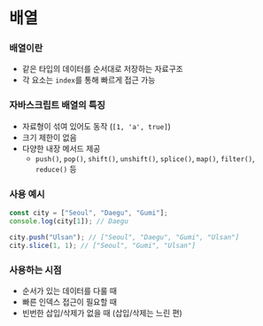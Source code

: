 # 배열

### 배열이란

- 같은 타입의 데이터를 순서대로 저장하는 자료구조
- 각 요소는 `index`를 통해 빠르게 접근 가능

### 자바스크립트 배열의 특징

- 자료형이 섞여 있어도 동작 (`[1, 'a', true]`)
- 크기 제한이 없음
- 다양한 내장 메서드 제공
  - `push()`, `pop()`, `shift()`, `unshift()`, `splice()`, `map()`, `filter()`, `reduce()` 등

### 사용 예시

```js
const city = ["Seoul", "Daegu", "Gumi"];
console.log(city[1]); // Daegu

city.push("Ulsan"); // ["Seoul", "Daegu", "Gumi", "Ulsan"]
city.slice(1, 1); // ["Seoul", "Gumi", "Ulsan"]
```

### 사용하는 시점

- 순서가 있는 데이터를 다룰 때
- 빠른 인덱스 접근이 필요할 때
- 빈번한 삽입/삭제가 없을 때 (삽입/삭제는 느린 편)
